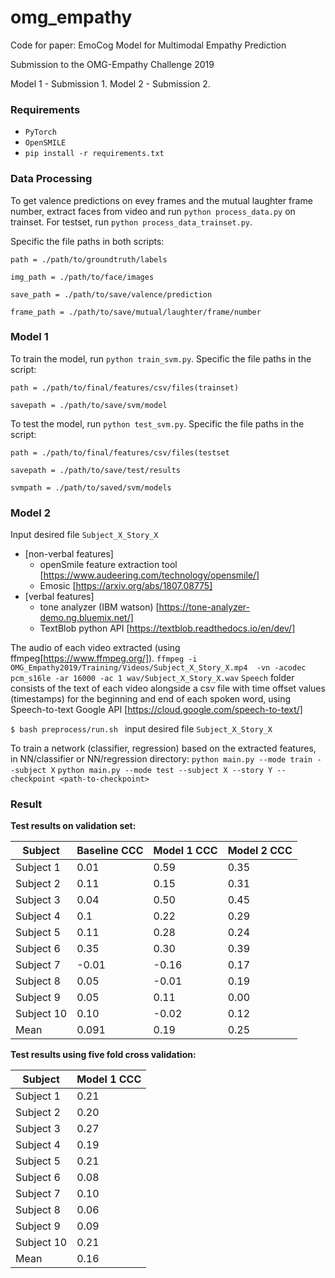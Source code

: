 # omg_empathy
Code for paper: EmoCog Model for Multimodal Empathy Prediction

Submission to the OMG-Empathy Challenge 2019

Model 1 - Submission 1. Model 2 - Submission 2.

### Requirements

* `PyTorch`
* `OpenSMILE`
* `pip install -r requirements.txt `

### Data Processing
To get valence predictions on evey frames and the mutual laughter frame number, extract faces from video and run `python process_data.py` on trainset. For testset, run `python process_data_trainset.py`. 

Specific the file paths in both scripts:

`path = ./path/to/groundtruth/labels`

`img_path = ./path/to/face/images`

`save_path = ./path/to/save/valence/prediction`

`frame_path = ./path/to/save/mutual/laughter/frame/number`


### Model 1
To train the model, run `python train_svm.py`. Specific the file paths in the script:

`path = ./path/to/final/features/csv/files(trainset)`

`savepath = ./path/to/save/svm/model`

To test the model, run `python test_svm.py`. Specific the file paths in the script:

`path = ./path/to/final/features/csv/files(testset`

`savepath = ./path/to/save/test/results`

`svmpath = ./path/to/saved/svm/models`


### Model 2
Input desired file `Subject_X_Story_X`

* [non-verbal features]
	- openSmile feature extraction tool [https://www.audeering.com/technology/opensmile/]
	- Emosic [https://arxiv.org/abs/1807.08775]
* [verbal features] 
	- tone analyzer (IBM watson) [https://tone-analyzer-demo.ng.bluemix.net/]	
	- TextBlob python API [https://textblob.readthedocs.io/en/dev/]

The audio of each video extracted (using ffmpeg[https://www.ffmpeg.org/]).
`ffmpeg -i OMG_Empathy2019/Training/Videos/Subject_X_Story_X.mp4  -vn -acodec pcm_s16le -ar 16000 -ac 1 wav/Subject_X_Story_X.wav`
`Speech` folder consists of the text of each video alongside a csv file with time offset values (timestamps) for the beginning and end of each spoken word, using Speech-to-text Google API [https://cloud.google.com/speech-to-text/]

`$ bash preprocess/run.sh `
input desired file `Subject_X_Story_X`

To train a network (classifier, regression) based on the extracted features, in NN/classifier or NN/regression directory:
`python main.py --mode train --subject X`
`python main.py --mode test --subject X --story Y --checkpoint <path-to-checkpoint>`


### Result
**Test results on validation set:**

| Subject       | Baseline CCC  | Model 1 CCC  | Model 2 CCC |
| ------------- |-------------| -----|-----|
| Subject 1     | 0.01 | 0.59 | 0.35 |
| Subject 2     | 0.11 | 0.15 | 0.31 |
| Subject 3     | 0.04 | 0.50 | 0.45 |
| Subject 4     | 0.1 |  0.22 | 0.29 |
| Subject 5     | 0.11 | 0.28 | 0.24 |
| Subject 6     | 0.35 | 0.30 | 0.39 |
| Subject 7     | -0.01 | -0.16 |0.17 |
| Subject 8     | 0.05 | -0.01 |0.19 |
| Subject 9     | 0.05 | 0.11 |0.00 |
| Subject 10     | 0.10 | -0.02 |0.12 |
| Mean    | 0.091     |    0.19 | 0.25|


**Test results using five fold cross validation:**

| Subject       | Model 1 CCC  |
| ------------- |-------------|
| Subject 1     | 0.21 | 
| Subject 2     | 0.20 |
| Subject 3     | 0.27 |
| Subject 4     | 0.19 |
| Subject 5     | 0.21 |
| Subject 6     | 0.08 |
| Subject 7     | 0.10 |
| Subject 8     | 0.06 |
| Subject 9     | 0.09 |
| Subject 10     | 0.21 |
| Mean    | 0.16     |
